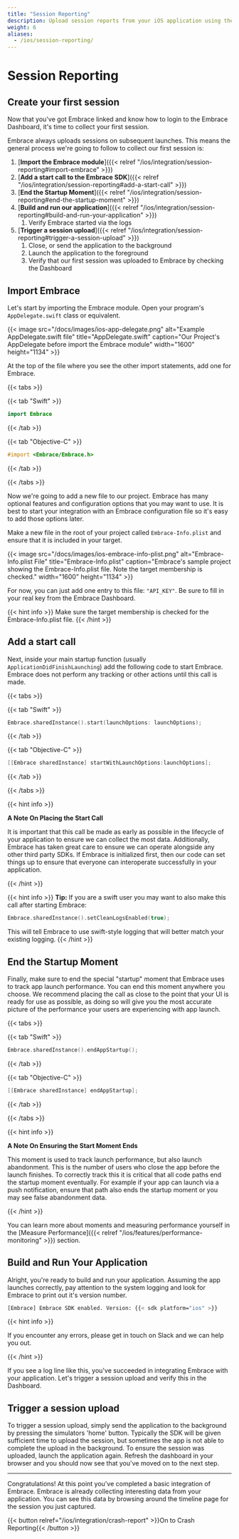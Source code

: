 ```yaml
---
title: "Session Reporting"
description: Upload session reports from your iOS application using the Embrace SDK
weight: 6
aliases:
  - /ios/session-reporting/
---
```


# Session Reporting

## Create your first session

Now that you've got Embrace linked and know how to login to the Embrace Dashboard,
it's time to collect your first session.  

Embrace always uploads sessions on subsequent launches. This means the general
process we're going to follow to collect our first session is:

1. [**Import the Embrace module**]({{< relref "/ios/integration/session-reporting#import-embrace" >}})
1. [**Add a start call to the Embrace SDK**]({{< relref "/ios/integration/session-reporting#add-a-start-call" >}})
1. [**End the Startup Moment**]({{< relref "/ios/integration/session-reporting#end-the-startup-moment" >}})
1. [**Build and run our application**]({{< relref "/ios/integration/session-reporting#build-and-run-your-application" >}})
    1. Verify Embrace started via the logs
1. [**Trigger a session upload**]({{< relref "/ios/integration/session-reporting#trigger-a-session-upload" >}})
    1. Close, or send the application to the background
    1. Launch the application to the foreground
    1. Verify that our first session was uploaded to Embrace by checking the Dashboard



## Import Embrace

Let's start by importing the Embrace module. Open your program's
`AppDelegate.swift` class or equivalent.

{{< image src="/docs/images/ios-app-delegate.png" alt="Example AppDelegate.swift file" title="AppDelegate.swift" caption="Our Project's AppDelegate before import the Embrace module" width="1600" height="1134" >}}

At the top of the file where you see the other import statements, add one for
Embrace.

{{< tabs >}}

{{< tab "Swift" >}}

```swift
import Embrace
```

{{< /tab >}}

{{< tab "Objective-C" >}}

```objective-c
#import <Embrace/Embrace.h>
```

{{< /tab >}}

{{< /tabs >}}

Now we're going to add a new file to our project. Embrace has many optional
features and configuration options that you may want to use. It is best to
start your integration with an Embrace configuration file so it's easy to add
those options later. 

Make a new file in the root of your project called `Embrace-Info.plist` and ensure
that it is included in your target.

{{< image src="/docs/images/ios-embrace-info-plist.png" alt="Embrace-Info.plist File" title="Embrace-Info.plist" caption="Embrace's sample project showing the Embrace-Info.plist file. Note the target membership is checked." width="1600" height="1134" >}}
 
For now, you can just add one entry to this file: `"API_KEY"`. Be sure to fill in your real
key from the Embrace Dashboard.

{{< hint info >}}
Make sure the target membership is checked for the Embrace-Info.plist file.
{{< /hint >}}

## Add a start call

Next, inside your main startup function (usually
`ApplicationDidFinishLaunching`) add the following code to start Embrace. Embrace does not perform any tracking
or other actions until this call is made.

{{< tabs >}}

{{< tab "Swift" >}}

```swift
Embrace.sharedInstance().start(launchOptions: launchOptions);
```

{{< /tab >}}

{{< tab "Objective-C" >}}

```objective-c
[[Embrace sharedInstance] startWithLaunchOptions:launchOptions];
```

{{< /tab >}}

{{< /tabs >}}

{{< hint info >}}

**A Note On Placing the Start Call**

It is important that this call be made as early as possible in the lifecycle of
your application to ensure we can collect the most data. Additionally,
Embrace has taken great care to ensure we can operate alongside any other third
party SDKs. If Embrace is initialized first, then our code can set things up to
ensure that everyone can interoperate successfully in your application.

{{< /hint >}}

{{< hint info >}}
**Tip:**
If you are a swift user you may want to also make this call after starting Embrace:

```swift
Embrace.sharedInstance().setCleanLogsEnabled(true);
```

This will tell Embrace to use swift-style logging that will better match your existing logging.
{{< /hint >}}

## End the Startup Moment

Finally, make sure to end the special "startup" moment that Embrace uses to track
app launch performance. You can end this moment anywhere you choose. We
recommend placing the call as close to the point that your UI is ready for use
as possible, as doing so will give you the most accurate picture of the
performance your users are experiencing with app launch.

{{< tabs >}}

{{< tab "Swift" >}}

```swift
Embrace.sharedInstance().endAppStartup();
```

{{< /tab >}}

{{< tab "Objective-C" >}}

```objective-c
[[Embrace sharedInstance] endAppStartup];
```

{{< /tab >}}

{{< /tabs >}}

{{< hint info >}}

**A Note On Ensuring the Start Moment Ends**

This moment is used to track launch performance, but also launch abandonment. This is the 
number of users who close the app before the launch finishes. To correctly track this
it is critical that all code paths end the startup moment eventually. For example if your
app can launch via a push notification, ensure that path also ends the startup moment or you
may see false abandonment data.

{{< /hint >}}

You can learn more about moments and measuring performance yourself in the
[Measure Performance]({{< relref "/ios/features/performance-monitoring" >}}) section.

## Build and Run Your Application

Alright, you're ready to build and run your application. Assuming the app launches
correctly, pay attention to the system logging and look for Embrace to print out
it's version number.

```sh
[Embrace] Embrace SDK enabled. Version: {{< sdk platform="ios" >}}
```

{{< hint info >}}

If you encounter any errors, please get in touch on Slack and we can help you out.

{{< /hint >}}

If you see a log line like this, you've succeeded in integrating Embrace with
your application. Let's trigger a session upload and verify this in the
Dashboard.


## Trigger a session upload

To trigger a session upload, simply send the application to the background by pressing
the simulators 'home' button. Typically the SDK will be given sufficient time to upload 
the session, but sometimes the app is not able to complete the upload in the background. 
To ensure the session was uploaded, launch the application again. Refresh the dashboard in 
your browser and you should now see that you've moved on to the next step.

---

Congratulations! At this point you've completed a basic integration of Embrace.
Embrace is already collecting interesting data from your application. You can
see this data by browsing around the timeline page for the session you just captured.

{{< button relref="/ios/integration/crash-report" >}}On to Crash Reporting{{< /button >}}
